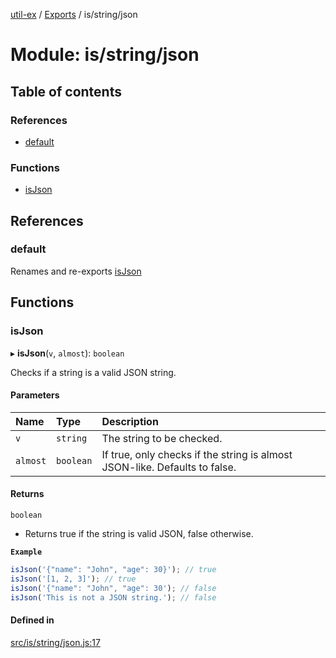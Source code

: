 [util-ex](../README.md) / [Exports](../modules.md) / is/string/json

# Module: is/string/json

## Table of contents

### References

- [default](is_string_json.md#default)

### Functions

- [isJson](is_string_json.md#isjson)

## References

### default

Renames and re-exports [isJson](is_string_json.md#isjson)

## Functions

### isJson

▸ **isJson**(`v`, `almost`): `boolean`

Checks if a string is a valid JSON string.

#### Parameters

| Name | Type | Description |
| :------ | :------ | :------ |
| `v` | `string` | The string to be checked. |
| `almost` | `boolean` | If true, only checks if the string is almost JSON-like. Defaults to false. |

#### Returns

`boolean`

- Returns true if the string is valid JSON, false otherwise.

**`Example`**

```ts
isJson('{"name": "John", "age": 30}'); // true
isJson('[1, 2, 3]'); // true
isJson('{"name": "John", "age": 30'); // false
isJson('This is not a JSON string.'); // false
```

#### Defined in

[src/is/string/json.js:17](https://github.com/snowyu/util-ex.js/blob/efca373/src/is/string/json.js#L17)
